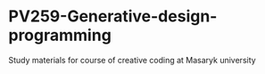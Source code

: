 # PV259-Generative-design-programming
Study materials for course of creative coding at Masaryk university
